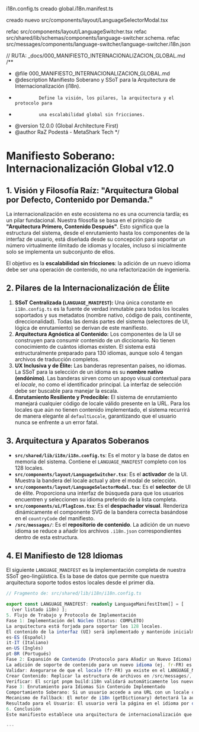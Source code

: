 i18n.config.ts
creado global.i18n.manifest.ts

creado nuevo src/components/layout/LanguageSelectorModal.tsx

refac src/components/layout/LanguageSwitcher.tsx
refac src/shared/lib/schemas/components/language-switcher.schema.
refac src/messages/components/language-switcher/language-switcher.i18n.json

// RUTA: \_docs/000_MANIFIESTO_INTERNACIONALIZACION_GLOBAL.md
/\*\*

- @file 000_MANIFIESTO_INTERNACIONALIZACION_GLOBAL.md
- @description Manifiesto Soberano y SSoT para la Arquitectura de Internacionalización (i18n).
-              Define la visión, los pilares, la arquitectura y el protocolo para
-              una escalabilidad global sin fricciones.
- @version 12.0.0 (Global Architecture First)
- @author RaZ Podestá - MetaShark Tech
  \*/

# Manifiesto Soberano: Internacionalización Global v12.0

## 1. Visión y Filosofía Raíz: "Arquitectura Global por Defecto, Contenido por Demanda."

La internacionalización en este ecosistema no es una ocurrencia tardía; es un pilar fundacional. Nuestra filosofía se basa en el principio de **"Arquitectura Primero, Contenido Después"**. Esto significa que la estructura del sistema, desde el enrutamiento hasta los componentes de la interfaz de usuario, está diseñada desde su concepción para soportar un número virtualmente ilimitado de idiomas y locales, incluso si inicialmente solo se implementa un subconjunto de ellos.

El objetivo es la **escalabilidad sin fricciones**: la adición de un nuevo idioma debe ser una operación de contenido, no una refactorización de ingeniería.

## 2. Pilares de la Internacionalización de Élite

1.  **SSoT Centralizada (`LANGUAGE_MANIFEST`):** Una única constante en `i18n.config.ts` es la fuente de verdad inmutable para todos los locales soportados y sus metadatos (nombre nativo, código de país, continente, direccionalidad). Todas las demás partes del sistema (selectores de UI, lógica de enrutamiento) se derivan de este manifiesto.
2.  **Arquitectura Agnóstica al Contenido:** Los componentes de la UI se construyen para consumir contenido de un diccionario. No tienen conocimiento de cuántos idiomas existen. El sistema está estructuralmente preparado para 130 idiomas, aunque solo 4 tengan archivos de traducción completos.
3.  **UX Inclusiva y de Élite:** Las banderas representan países, no idiomas. La SSoT para la selección de un idioma es su **nombre nativo (endónimo)**. Las banderas sirven como un apoyo visual contextual para el _locale_, no como el identificador principal. La interfaz de selección debe ser buscable para manejar la escala.
4.  **Enrutamiento Resiliente y Predecible:** El sistema de enrutamiento manejará cualquier código de locale válido presente en la URL. Para los locales que aún no tienen contenido implementado, el sistema recurrirá de manera elegante al `defaultLocale`, garantizando que el usuario nunca se enfrente a un error fatal.

## 3. Arquitectura y Aparatos Soberanos

- **`src/shared/lib/i18n/i18n.config.ts`**: Es el motor y la base de datos en memoria del sistema. Contiene el `LANGUAGE_MANIFEST` completo con los 128 locales.
- **`src/components/layout/LanguageSwitcher.tsx`**: Es el **activador** de la UI. Muestra la bandera del locale actual y abre el modal de selección.
- **`src/components/layout/LanguageSelectorModal.tsx`**: Es el **selector** de UI de élite. Proporciona una interfaz de búsqueda para que los usuarios encuentren y seleccionen su idioma preferido de la lista completa.
- **`src/components/ui/FlagIcon.tsx`**: Es el **despachador visual**. Renderiza dinámicamente el componente SVG de la bandera correcta basándose en el `countryCode` del manifiesto.
- **`/src/messages/`**: Es el **repositorio de contenido**. La adición de un nuevo idioma se reduce a añadir los archivos `.i18n.json` correspondientes dentro de esta estructura.

## 4. El Manifiesto de 128 Idiomas

El siguiente `LANGUAGE_MANIFEST` es la implementación completa de nuestra SSoT geo-lingüística. Es la base de datos que permite que nuestra arquitectura soporte todos estos locales desde el primer día.

```typescript
// Fragmento de: src/shared/lib/i18n/i18n.config.ts

export const LANGUAGE_MANIFEST: readonly LanguageManifestItem[] = [
  (ver listado i18n) ];
5. Flujo de Trabajo y Protocolo de Implementación
Fase 1: Implementación del Núcleo (Status: COMPLETO)
La arquitectura está forjada para soportar los 128 locales.
El contenido de la interfaz (UI) será implementado y mantenido inicialmente para los 4 locales del núcleo:
es-ES (Español)
it-IT (Italiano)
en-US (Inglés)
pt-BR (Portugués)
Fase 2: Expansión de Contenido (Protocolo para Añadir un Nuevo Idioma)
La adición de soporte de contenido para un nuevo idioma (ej. fr-FR) es una operación de bajo riesgo y no requiere cambios de ingeniería:
Validar: Asegurarse de que el locale (fr-FR) ya existe en el LANGUAGE_MANIFEST.
Crear Contenido: Replicar la estructura de archivos en /src/messages/, añadiendo la clave "fr-FR" a cada archivo .i18n.json con el contenido traducido.
Verificar: El script pnpm build:i18n validará automáticamente los nuevos archivos de contenido contra los schemas existentes. El sistema de enrutamiento y los componentes de UI lo soportarán de forma nativa.
Fase 3: Enrutamiento para Idiomas Sin Contenido Implementado
Comportamiento Soberano: Si un usuario accede a una URL con un locale que existe en nuestro LANGUAGE_MANIFEST pero para el cual aún no hemos creado los archivos .i18n.json (ej. /de-DE/store), el sistema NO fallará.
Mecanismo de Fallback: El motor de i18n (getDictionary) detectará la ausencia de un diccionario para de-DE y cargará automáticamente el diccionario del defaultLocale (es-ES).
Resultado para el Usuario: El usuario verá la página en el idioma por defecto (español), pero la URL (/de-DE/store) se conservará. Esto garantiza una experiencia funcional y predecible, evitando errores 404 y sentando las bases para la futura adición del contenido en alemán.
6. Conclusión
Este manifiesto establece una arquitectura de internacionalización que es a la vez ambiciosa en su alcance global y pragmática en su implementación. Al separar la capacidad estructural del contenido, garantizamos que el ecosistema esté preparado para un crecimiento sin fricciones, cumpliendo nuestra visión de una plataforma verdaderamente de élite y de alcance mundial.

---


```
